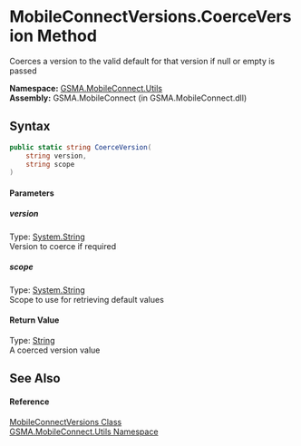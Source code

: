 MobileConnectVersions.CoerceVersion Method
==========================================
Coerces a version to the valid default for that version if null or empty is passed

**Namespace:** [GSMA.MobileConnect.Utils][1]  
**Assembly:** GSMA.MobileConnect (in GSMA.MobileConnect.dll)

Syntax
------

```csharp
public static string CoerceVersion(
	string version,
	string scope
)
```

#### Parameters

##### *version*
Type: [System.String][2]  
Version to coerce if required

##### *scope*
Type: [System.String][2]  
Scope to use for retrieving default values

#### Return Value
Type: [String][2]  
A coerced version value

See Also
--------

#### Reference
[MobileConnectVersions Class][3]  
[GSMA.MobileConnect.Utils Namespace][1]  

[1]: ../README.md
[2]: http://msdn.microsoft.com/en-us/library/s1wwdcbf
[3]: README.md
[4]: ../../_icons/Help.png